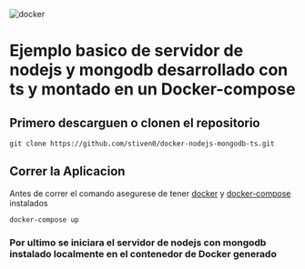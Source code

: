 ![docker](https://blog.xebialabs.com/wp-content/uploads/2019/05/docker-e1558536954364.jpg)

# Ejemplo basico de servidor de nodejs y mongodb desarrollado con ts y montado en un Docker-compose

## Primero descarguen o clonen el repositorio
```
git clone https://github.com/stiven0/docker-nodejs-mongodb-ts.git
```

## Correr la Aplicacion
Antes de correr el comando asegurese de tener [docker](https://docs.docker.com/get-docker/) y [docker-compose](https://docs.docker.com/compose/install/) instalados

```
docker-compose up
```

### Por ultimo se iniciara el servidor de nodejs con mongodb instalado localmente en el contenedor de Docker generado
